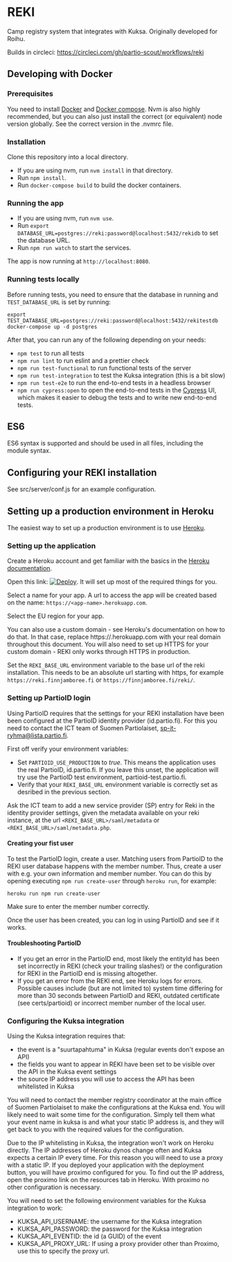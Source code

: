 # REKI

Camp registry system that integrates with Kuksa. Originally developed for Roihu.

Builds in circleci: https://circleci.com/gh/partio-scout/workflows/reki

## Developing with Docker

### Prerequisites

You need to install [Docker](https://docker.com) and [Docker compose](https://docs.docker.com/compose/install/). Nvm is also highly recommended, but you can also just install the correct (or equivalent) node version globally. See the correct version in the .nvmrc file.

### Installation

Clone this repository into a local directory.

- If you are using nvm, run `nvm install` in that directory.
- Run `npm install`.
- Run `docker-compose build` to build the docker containers.

### Running the app

- If you are using nvm, run `nvm use`.
- Run `export DATABASE_URL=postgres://reki:password@localhost:5432/rekidb` to set the database URL.
- Run `npm run watch` to start the services.

The app is now running at `http://localhost:8080`.

### Running tests locally

Before running tests, you need to ensure that the database in running and `TEST_DATABASE_URL` is set by running:

```
export TEST_DATABASE_URL=postgres://reki:password@localhost:5432/rekitestdb
docker-compose up -d postgres
```

After that, you can run any of the following depending on your needs:

- `npm test` to run all tests
- `npm run lint` to run eslint and a prettier check
- `npm run test-functional` to run functional tests of the server
- `npm run test-integration` to test the Kuksa integration (this is a bit slow)
- `npm run test-e2e` to run the end-to-end tests in a headless browser
- `npm run cypress:open` to open the end-to-end tests in the [Cypress](https://www.cypress.io/) UI, which makes it easier to debug the tests and to write new end-to-end tests.

## ES6

ES6 syntax is supported and should be used in all files, including the module syntax.

## Configuring your REKI installation

See src/server/conf.js for an example configuration.

## Setting up a production environment in Heroku

The easiest way to set up a production environment is to use [Heroku](https://heroku.com/).

### Setting up the application

Create a Heroku account and get familiar with the basics in the [Heroku documentation](https://devcenter.heroku.com/).

Open this link: [![Deploy](https://www.herokucdn.com/deploy/button.svg)](https://heroku.com/deploy). It will set up most of the required things for you.

Select a name for your app. A url to access the app will be created based on the name: `https://<app-name>.herokuapp.com`.

Select the EU region for your app.

You can also use a custom domain - see Heroku's documentation on how to do that. In that case, replace https://<app-name>.herokuapp.com with your real domain throughout this document. You will also need to set up HTTPS for your custom domain - REKI only works through HTTPS in production.

Set the `REKI_BASE_URL` environment variable to the base url of the reki installation. This needs to be an absolute url starting with https, for example `https://reki.finnjamboree.fi` or `https://finnjamboree.fi/reki/`.

### Setting up PartioID login

Using PartioID requires that the settings for your REKI installation have been been configured at the PartioID identity provider (id.partio.fi). For this you need to contact the ICT team of Suomen Partiolaiset, sp-it-ryhma@lista.partio.fi.

First off verify your environment variables:

- Set `PARTIOID_USE_PRODUCTION` to _true_. This means the application uses the real PartioID, id.partio.fi. If you leave this unset, the application will try use the PartioID test environment, partioid-test.partio.fi.
- Verify that your `REKI_BASE_URL` environment variable is correctly set as desribed in the previous section.

Ask the ICT team to add a new service provider (SP) entry for Reki in the identity provider settings, given the metadata available on your reki instance, at the url `<REKI_BASE_URL>/saml/metadata` or `<REKI_BASE_URL>/saml/metadata.php`.

#### Creating your fist user

To test the PartioID login, create a user. Matching users from PartioID to the REKI user database happens with the member number. Thus, create a user with e.g. your own information and member number. You can do this by opening executing `npm run create-user` through `heroku run`, for example:

```
heroku run npm run create-user
```

Make sure to enter the member number correctly.

Once the user has been created, you can log in using PartioID and see if it works.

#### Troubleshooting PartioID

- If you get an error in the PartioID end, most likely the entityId has been set incorrectly in REKI (check your trailing slashes!) or the configuration for REKI in the PartioID end is missing altogether.
- If you get an error from the REKI end, see Heroku logs for errors. Possible causes include (but are not limited to) system time differing for more than 30 seconds between PartioID and REKI, outdated certificate (see certs/partioid) or incorrect member number of the local user.

### Configuring the Kuksa integration

Using the Kuksa integration requires that:

- the event is a "suurtapahtuma" in Kuksa (regular events don't expose an API)
- the fields you want to appear in REKI have been set to be visible over the API in the Kuksa event settings
- the source IP address you will use to access the API has been whitelisted in Kuksa

You will need to contact the member registry coordinator at the main office of Suomen Partiolaiset to make the configurations at the Kuksa end. You will likely need to wait some time for the configuration. Simply tell them what your event name in kuksa is and what your static IP address is, and they will get back to you with the required values for the configuration.

Due to the IP whitelisting in Kuksa, the integration won't work on Heroku directly. The IP addresses of Heroku dynos change often and Kuksa expects a certain IP every time. For this reason you will need to use a proxy with a static IP. If you deployed your application with the deployment button, you will have proximo configured for you. To find out the IP address, open the proximo link on the resources tab in Heroku. With proximo no other configuration is necessary.

You will need to set the following environment variables for the Kuksa integration to work:

- KUKSA_API_USERNAME: the username for the Kuksa integration
- KUKSA_API_PASSWORD: the password for the Kuksa integration
- KUKSA_API_EVENTID: the id (a GUID) of the event
- KUKSA_API_PROXY_URL: If using a proxy provider other than Proximo, use this to specify the proxy url.
